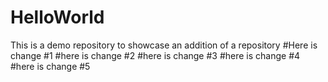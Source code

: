 # HelloWorld
This is a demo repository to showcase an addition of a repository
#Here is change #1
#here is change #2
#here is change #3
#here is change #4
#here is change #5